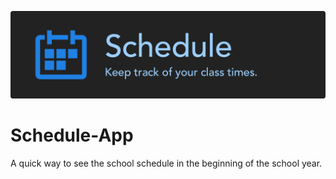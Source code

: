  ![Banner](Assets/Banner.png)
# Schedule-App
A quick way to see the school schedule in the beginning of the school year.